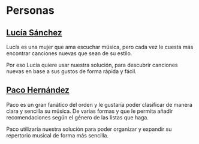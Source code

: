 # Personas

## [Lucía Sánchez](https://github.com/Carlos-SE/App-chores/issues/3)

Lucía es una mujer que ama escuchar música, pero cada vez le cuesta más encontrar canciones nuevas que sean de su estilo.

Por eso Lucía quiere usar nuestra solución, para descubrir canciones nuevas en base a sus gustos de forma rápida y fácil.

##  [Paco Hernández](https://github.com/Carlos-SE/App-chores/issues/2)

Paco es un gran fanático del orden y le gustaría poder clasificar de manera clara y sencilla su música. De varias formas y que le permita añadir recomendaciones según el género de las listas que haga.

Paco utilizaría nuestra solución para poder organizar y expandir su repertorio musical de forma más sencilla.
